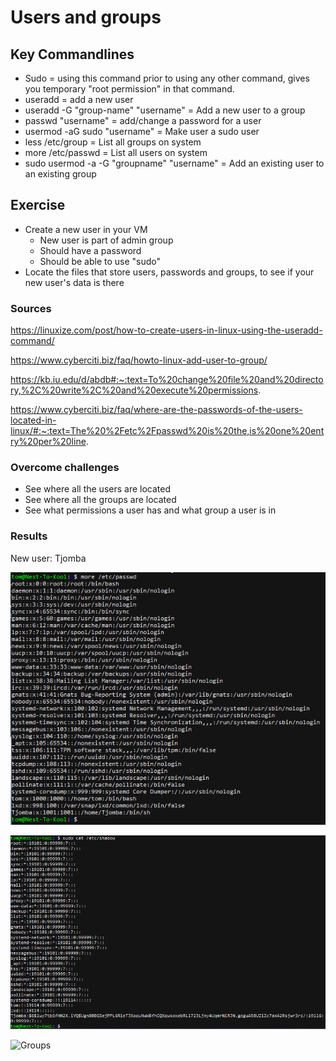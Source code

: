 # Users and groups

## Key Commandlines
- Sudo = using this command prior to using any other command, gives you temporary "root permission" in that command.
- useradd = add a new user
- useradd -G "group-name" "username" = Add a new user to a group
- passwd "username" = add/change a password for a user
- usermod -aG sudo "username" = Make user a sudo user
- less /etc/group = List all groups on system
- more /etc/passwd = List all users on system
- sudo usermod -a -G "groupname" "username" = Add an existing user to an existing group

## Exercise
- Create a new user in your VM
  - New user is part of admin group
  - Should have a password
  - Should be able to use "sudo"
- Locate the files that store users, passwords and groups, to see if your new user's data is there

### Sources
https://linuxize.com/post/how-to-create-users-in-linux-using-the-useradd-command/

https://www.cyberciti.biz/faq/howto-linux-add-user-to-group/

https://kb.iu.edu/d/abdb#:~:text=To%20change%20file%20and%20directory,%2C%20write%2C%20and%20execute%20permissions.

https://www.cyberciti.biz/faq/where-are-the-passwords-of-the-users-located-in-linux/#:~:text=The%20%2Fetc%2Fpasswd%20is%20the,is%20one%20entry%20per%20line.

### Overcome challenges
- See where all the users are located
- See where all the groups are located
- See what permissions a user has and what group a user is in

### Results
New user: Tjomba

![Users](https://github.com/TechGrounds-Cloud8/cloud8-Tjomba1996/blob/main/00_includes/SS_Users_Linux.png "All users on the system")

![Passwords](https://github.com/TechGrounds-Cloud8/cloud8-Tjomba1996/blob/main/00_includes/SS_Passwords_Linux.png "All users with passwords")

![Groups](https://github.com/TechGrounds-Cloud8/cloud8-Tjomba1996/blob/main/00_includes/SS_Groups_Linux.png "All groups shown, using \"*less /etc/group*\"")
